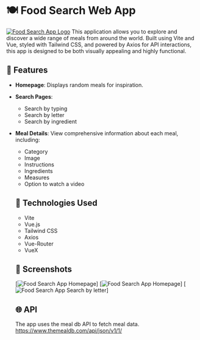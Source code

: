 # 🍽️ Food Search Web App

[![Food Search App Logo](https://food-search-vite.netlify.app/Food-Search.png)](https://food-search-vite.netlify.app)
This application allows you to explore and discover a wide range of meals from around the world. Built using Vite and Vue, styled with Tailwind CSS, and powered by Axios for API interactions, this app is designed to be both visually appealing and highly functional.

## 🌟 Features

- **Homepage**: Displays random meals for inspiration.
- **Search Pages**:
  - Search by typing
  - Search by letter
  - Search by ingredient
- **Meal Details**: View comprehensive information about each meal, including:

  - Category
  - Image
  - Instructions
  - Ingredients
  - Measures
  - Option to watch a video

  ## 🎨 Technologies Used

  - Vite
  - Vue.js
  - Tailwind CSS
  - Axios
  - Vue-Router
  - VueX

  ## 📸 Screenshots

  [![Food Search App Homepage](https://food-search-vite.netlify.app/home-page.png)]
  [![Food Search App Homepage](https://food-search-vite.netlify.app/search-meals.png)]
  [![Food Search App Search by letter](https://food-search-vite.netlify.app/search-letter.png)]

  ## 🌐 API

  The app uses the meal db API to fetch meal data. https://www.themealdb.com/api/json/v1/1/
